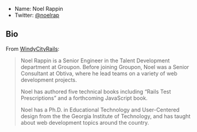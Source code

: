 * Name: Noel Rappin
* Twitter: [@noelrap](http://twitter.com/noelrap)

## Bio

From [WindyCityRails](http://windycityrails.org/sessions/#rappin):

> Noel Rappin is a Senior Engineer in the Talent Development department at Groupon. Before joining Groupon, Noel was a Senior Consultant at Obtiva, where he lead teams on a variety of web development projects.
> 
> Noel has authored five technical books including “Rails Test Prescriptions” and a forthcoming JavaScript book.
> 
> Noel has a Ph.D. in Educational Technology and User-Centered design from the the Georgia Institute of Technology, and has taught about web development topics around the country.
